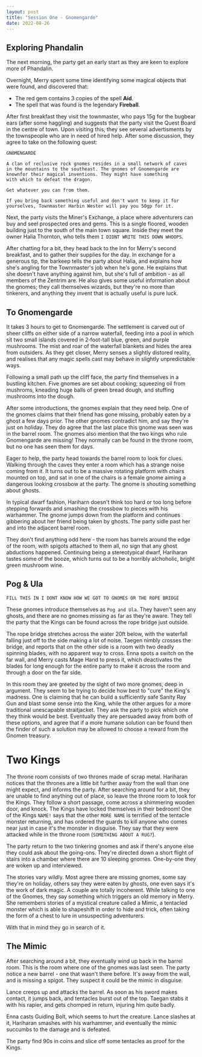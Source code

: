 ```yaml
---
layout: post
title: "Session One - Gnomengarde"
date: 2022-08-26
---
```


## Exploring Phandalin

The next morning, the party get an early start as they are keen to explore more of Phandalin.

Overnight, Merry spent some time identifying some magical objects that were found, and discovered that:

- The red gem contains 3 copies of the spell **Aid**.
- The spell that was found is the legendary **Fireball**.

After first breakfast they visit the townmaster, who pays 15g for the bugbear ears (after some haggling) and suggests that the party visit the Quest Board in the centre of town. Upon visiting this, they see several advertisments by the townspeople who are in need of hired help. After some discussion, they agree to take on the following quest:

```
GNOMENGARDE

A clan of reclusive rock gnomes resides in a small network of caves
in the mountains to the southeast. The gnomes of Gnomengarde are
knownfor their magical inventions. They might have something
with which to defeat the dragon. 

Get whatever you can from them.

If you bring back something useful and don't want to keep it for
yourselves, Townmaster Harbin Wester will pay you 50gp for it.
```

Next, the party visits the Miner's Exchange, a place where adventurers can buy and seel prospected ores and gems. This is a single floored, wooden building just to the south of the main town square. Inside they meet the owner Halia Thornton, who tells them `I DIDNT WRITE THIS DOWN WHOOPS`.

After chatting for a bit, they head back to the Inn for Merry's second breakfast, and to gather their supplies for the day. In exchange for a generous tip, the barkeep tells the party about Halia, and explains how she's angling for the Townmaster's job when he's gone. He explains that she doesn't have anything against him, but she's full of ambition - as all members of the Zentrim are. He also gives some useful information about the gnomes; they call themselves wizards, but they're no more than tinkerers, and anything they invent that is actually useful is pure luck.

## To Gnomengarde

It takes 3 hours to get to Gnomengarde. The settlement is carved out of sheer cliffs on either side of a narrow waterfall, feeding into a pool in which sit two small islands covered in 2‑foot-tall blue, green, and purple mushrooms. The mist and roar of the waterfall blankets and hides the area from outsiders. As they get closer, Merry senses a slightly distored reality, and realises that any magic spells cast may behave in slightly unpredictable ways.

Following a small path up the cliff face, the party find themselves in a bustling kitchen. Five gnomes are set about cooking; squeezing oil from mushroms, kneading huge balls of green bread dough, and stuffing mushrooms into the dough.

After some introductions, the gnomes explain that they need help. One of the gnomes claims that their friend has gone missing, probably eaten by a ghost a few days prior. The other gnomes contradict him, and say they're just on holiday. They do agree that the last place this gnome was seen was in the barrel room. The gnomes also mention that the two kings who rule Gnomengarde are missing! They normally can be found in the throne room, but no one has seen them for days.

Eager to help, the party head towards the barrel room to look for clues. Walking through the caves they enter a room which has a strange noise coming from it. It turns out to be a massive rotating platform with chairs mounted on top, and sat in one of the chairs is a female gnome aiming a dangerous looking crossbow at the party. The gnome is shouting something about ghosts.

In typical dwarf fashion, Hariharn doesn't think too hard or too long before stepping forwards and smashing the crossbow to pieces with his warhammer. The gnome jumps down from the platform and continues gibbering about her friend being taken by ghosts. The party sidle past her and into the adjacent barrel room.

They don't find anything odd here - the room has barrels around the edge of the room, with spigots attached to them all, no sign that any ghost abductions happened. Continuing being a stereotypical dwarf, Hariharan tastes some of the booze, which turns out to be a horribly alchoholic, bright green mushroom wine.


## Pog & Ula

<!-- Leave room, continue toward throne room, but guarded by gnomes on 10ft high ledge, rock gnomes on it
- "who goes there, king said to kill anyone who comes in" !-->


`FILL THIS IN I DONT KNOW HOW WE GOT TO GNOMES OR THE ROPE BRIDGE`

These gnomes introduce themselves as `Pog and Ula`. They haven't seen any ghosts, and there are no gnomes missing as far as they're aware. They tell the party that the Kings can be found across the rope bridge just outside.

The rope bridge stretches across the water 20ft below, with the waterfall falling just off to the side making a lot of noise. Taegen nimbly crosses the bridge, and reports that on the other side is a room with two deadly spinning blades, with no apparent way to cross. Enna spots a switch on the far wall, and Merry casts Mage Hand to press it, which deactivates the blades for long enough for the entire party to make it across the room and through a door on the far side.

In this room they are greeted by the sight of two more gnomes, deep in argument. They seem to be trying to decide how best to "cure" the King's madness. One is claiming that he can build a sufficiently safe Sanity Ray Gun and blast some sense into the King, while the other argues for a more traditional unescapable straitjacket. They ask the party to pick which one they think would be best. Eventually they are persuaded away from both of these options, and agree that if a more humane solution can be found then the finder of such a solution may be allowed to choose a reward from the Gnomen treasury.

# Two Kings

The throne room consists of two thrones made of scrap metal. Hariharan notices that the thrones are a little bit further away from the wall than one might expect, and informs the party. After searching around for a bit, they are unable to find anything out of place, so leave the throne room to look for the Kings. They follow a short passage, come across a shimmering wooden door, and knock. The Kings have locked themselves in their bedroom! One of the Kings `NAME!` says that the other `MORE NAME` is terrified of the tentacle monster returning, and has ordered the guards to kill anyone who comes near just in case it's the monster in disguise. They say that they were attacked while in the throne room (`SOMETHING ABOUT A RUG?`).

The party return to the two tinkering gnomes and ask if there's anyone else they could ask about the going-ons. They're directed down a short flight of stairs into a chamber where there are 10 sleeping gnomes. One-by-one they are woken up and interviewed.

The stories vary wildly. Most agree there are missing gnomes, some say they're on holiday, others say they were eaten by ghosts, one even says it's the work of dark magic. A couple are totally incoherent. While talking to one of the Gnomes, they say something which triggers an old memory in Merry. She remembers stories of a mystical  creature called a Mimic, a tentacled monster which is able to shapeshift in order to hide and trick, often taking the form of a chest to lure in unsuspecting adventurers.

With that in mind they go in search of it.


## The Mimic

After searching around a bit, they eventually wind up back in the barrel room. This is the room where one of the gnomes was last seen. The party notice a new barrel - one that wasn't there before. It's away from the wall, and is missing a spigot. They suspect it could be the mimic in disguise.

Lance creeps up and attacks the barrel. As soon as his sword makes contact, it jumps back, and tentacles burst out of the top. Taegan stabs it with his rapier, and gets chomped in return, injuring him quite badly.

Enna casts Guiding Bolt, which seems to hurt the creature. Lance slashes at it, Hariharan smashes with his warhammer, and eventually the mimic succumbs to the damage and is defeated.

The party find 90s in coins and slice off some tentacles as proof for the Kings.